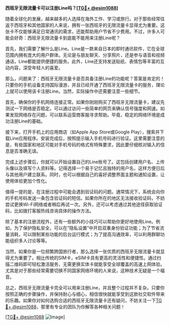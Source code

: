 **西班牙无限流量卡可以注册Line吗？[[TG💪+ @esim1088](https://t.me/s/esim1088)]**

随着全球化的发展，越来越多的人选择在海外工作、学习或旅行。对于那些经常往返于西班牙和其他国家的人来说，拥有一张西班牙的无限流量卡显得尤为重要。这张卡不仅能够满足日常通讯的需求，还能帮助用户节省不少费用。不过，许多人可能会好奇：西班牙无限流量卡到底能不能用来注册Line呢？

首先，我们需要了解什么是Line。Line是一款来自日本的即时通讯软件，它在全球范围内拥有庞大的用户群体。无论是与朋友聊天、分享照片，还是参与语音和视频通话，Line都能提供便捷的服务。此外，Line还支持发送贴纸、表情包等丰富的互动内容，深受年轻人的喜爱。

那么，问题来了：西班牙无限流量卡是否具备注册Line的功能呢？答案是肯定的！只要你的手机设备支持国际漫游，并且已经开通了西班牙无限流量卡的服务，理论上就可以使用该卡注册Line。当然，实际操作中还需要注意一些细节。

首先，确保你的手机网络连接正常。如果你刚刚购买了西班牙无限流量卡，建议先测试一下网络是否稳定。可以通过访问一些简单的网页来确认信号强度和网速。如果发现网络存在问题，可以联系运营商客服寻求帮助。毕竟，稳定的网络环境是成功注册Line的基础。

接下来，打开手机上的应用商店（如Apple App Store或Google Play），搜索并下载Line应用程序。安装完成后，按照提示输入手机号码进行验证。这里需要注意的是，有些国家和地区可能对手机号码的格式有特殊要求，因此要仔细核对输入的信息是否准确无误。

完成上述步骤后，你就可以开始设置自己的Line账号了。这包括创建用户名、上传头像以及填写个人资料等。记得选择一个易于记忆且独特的用户名，这样方便日后与其他用户建立联系。同时，也可以根据自己的喜好调整界面主题和通知设置，让使用体验更加个性化。

值得一提的是，在注册过程中可能会遇到验证码的问题。通常情况下，系统会向你的手机号码发送一条包含验证码的短信。如果你所在的地区无法接收验证码，不妨尝试更换Wi-Fi网络或者稍后再试一次。另外，还可以考虑通过其他途径获取验证码，比如拨打客服热线咨询具体的操作方法。

除了基本的注册流程外，还有一些额外的小技巧可以帮助你更好地使用Line。例如，为了保护隐私安全，可以在“隐私设置”中开启双重身份验证功能；为了节省流量消耗，可以限制某些功能的后台运行模式；为了提高沟通效率，可以利用群聊功能组织多人讨论等等。

当然，如果你是一位频繁跨国旅行者，那么选择一张优质的西班牙无限流量卡就显得尤为重要了。相比传统的SIM卡，eSIM卡具有更高的灵活性和便捷性。通过扫描二维码即可轻松激活服务，无需更换实体卡就能享受全球覆盖的高速上网体验。尤其是对于那些经常需要切换不同国家网络环境的人来说，这种技术无疑是一个福音。

总之，西班牙无限流量卡完全可以用来注册Line，并且整个过程并不复杂。只要你按照正确的步骤操作，并保持耐心与细心，相信很快就能享受到这款社交软件带来的乐趣。如果你对如何选购合适的西班牙无限流量卡还有疑问，不妨关注一下[TG💪+ @esim1088](https://t.me/s/esim1088)，那里有专业的团队为你解答各种相关问题！

[[TG💪+ @esim1088](https://t.me/s/esim1088) ![Image](https://i.postimg.cc/4NQfJmqS/Snipaste-2025-05-13-00-14-12.png)]